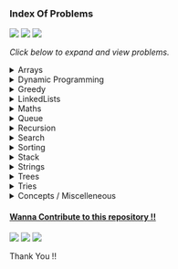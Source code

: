 ### Index Of Problems

<a href ="https://github.com/Jiganesh/High-On-DSA/blob/main/.dev/allProblemsSolved.md"><img src="https://img.shields.io/badge/Total Problems Solved- 148 -brightgreen?"></a> <img src="https://img.shields.io/badge/Licensed- MIT -blue?"> <img src="https://img.shields.io/badge/Problems Solved Today-1-orange?">


*Click below to expand  and view problems.*

<details>

<summary>Arrays</summary>

- https://leetcode.com/problems/two-sum/ ```Easy```
- https://leetcode.com/problems/two-sum-ii-input-array-is-sorted/ ```Easy```
- https://leetcode.com/problems/build-array-from-permutation/ ```Easy```
- https://leetcode.com/problems/concatenation-of-array/ ```Easy```
- https://leetcode.com/problems/running-sum-of-1d-array/ ```Easy```
- https://leetcode.com/problems/richest-customer-wealth/ ```Easy```
- https://leetcode.com/problems/shuffle-the-array/ ```Easy```
- https://leetcode.com/problems/number-of-good-pairs/ ```Easy```
- https://leetcode.com/problems/how-many-numbers-are-smaller-than-the-current-number/ ```Easy```
- https://leetcode.com/problems/create-target-array-in-the-given-order/ ```Easy```
- https://leetcode.com/problems/check-if-the-sentence-is-pangram/ ```Easy```
- https://leetcode.com/problems/count-items-matching-a-rule/ ```Easy```
- https://leetcode.com/problems/find-the-highest-altitude/ ```Easy```
- https://leetcode.com/problems/flipping-an-image/ ```Easy```
- https://leetcode.com/problems/find-first-palindromic-string-in-the-array/ ```Easy```
- https://leetcode.com/problems/matrix-diagonal-sum/ ```Easy```
- https://leetcode.com/problems/maximum-subarray/ ```Easy```
- https://leetcode.com/problems/kids-with-the-greatest-number-of-candies/ ```Easy```
- https://leetcode.com/problems/kids-with-the-greatest-number-of-candies/ ```Easy```
- https://leetcode.com/problems/transpose-matrix/ ```Easy```
- https://leetcode.com/problems/find-numbers-with-even-number-of-digits/ ```Easy```
- https://leetcode.com/problems/add-to-array-form-of-integer/ ```Easy```
- https://leetcode.com/problems/maximum-population-year/ ```Easy```
- https://leetcode.com/problems/find-n-unique-integers-sum-up-to-zero/ ```Easy```
- https://leetcode.com/problems/determine-whether-matrix-can-be-obtained-by-rotation/ ```Easy```
- https://leetcode.com/problems/cells-with-odd-values-in-a-matrix/ ```Easy```
- https://leetcode.com/problems/matrix-diagonal-sum/ ```Easy```
- https://leetcode.com/problems/plus-one/ ```Easy```
- https://leetcode.com/problems/lucky-numbers-in-a-matrix/ ```Easy```
- https://leetcode.com/problems/reshape-the-matrix/ ```Easy```
- https://leetcode.com/problems/remove-duplicates-from-sorted-array/ ```Easy```
- https://leetcode.com/problems/spiral-matrix/ ```Medium```
- https://leetcode.com/problems/spiral-matrix-ii/ ```Medium```
- https://leetcode.com/problems/spiral-matrix-iii/ ```Medium``` ```Recommended```
- https://leetcode.com/problems/set-matrix-zeroes/ ```Medium```
- https://leetcode.com/problems/product-of-array-except-self/ ```Medium```
- https://leetcode.com/problems/number-of-smooth-descent-periods-of-a-stock/ ```Medium```
- https://leetcode.com/problems/find-first-and-last-position-of-element-in-sorted-array/ ```Medium```
- https://leetcode.com/problems/jump-game/ ```Medium```
- https://leetcode.com/problems/rotate-array/ ```Medium```
- https://leetcode.com/problems/sort-colors/ ```Medium```
- https://leetcode.com/problems/house-robber/ ```Medium```
- https://leetcode.com/problems/check-if-every-row-and-column-contains-all-numbers/ ```Easy```
- https://leetcode.com/problems/minimum-swaps-to-group-all-1s-together-ii/ ```Medium```
- https://leetcode.com/problems/maximize-distance-to-closest-person/ ```Medium```
- https://leetcode.com/problems/find-all-lonely-numbers-in-the-array/  ```Medium```
- https://leetcode.com/problems/rearrange-array-elements-by-sign/ ```Medium```
- https://leetcode.com/problems/count-elements-with-strictly-smaller-and-greater-elements/ ```Easy```
- https://leetcode.com/problems/valid-mountain-array/ ```Easy```
- https://leetcode.com/problems/merge-sorted-array/ ```Easy```
- https://leetcode.com/problems/intersection-of-two-arrays-ii/ ```Easy```
- https://leetcode.com/problems/pascals-triangle/ ```Easy```
- https://leetcode.com/problems/permutations-ii/ ```Medium```
- https://leetcode.com/problems/all-divisions-with-the-highest-score-of-a-binary-array/ ```Medium```
- https://leetcode.com/problems/keep-multiplying-found-values-by-two/ ```Easy```
- https://leetcode.com/problems/partition-array-according-to-given-pivot/ ```Medium```
- https://leetcode.com/problems/contiguous-array/ ```Medium```
- https://leetcode.com/problems/median-of-two-sorted-arrays/ ```Hard```
- https://leetcode.com/problems/combination-sum/ ```Medium```
- https://leetcode.com/problems/majority-element/ ```Easy```

</details>


<details>
<summary>Dynamic Programming</summary>

- https://leetcode.com/problems/number-of-smooth-descent-periods-of-a-stock/ ```Medium```
- https://leetcode.com/problems/climbing-stairs/ ```Easy```
- https://leetcode.com/problems/best-time-to-buy-and-sell-stock/  ```Easy```


</details>


<details>
<summary>Greedy</summary>

- https://leetcode.com/problems/can-place-flowers/ ```Easy```
- https://leetcode.com/problems/minimum-number-of-arrows-to-burst-balloons/ ```Medium```
- https://leetcode.com/problems/non-overlapping-intervals/ ```Medium```
- https://leetcode.com/problems/merge-intervals/ ```Medium```
- https://leetcode.com/problems/remove-covered-intervals/ ```Medium```
- https://leetcode.com/problems/teemo-attacking/ ```Easy```
- https://leetcode.com/problems/gas-station/ ```Easy```


</details>


<details>
<summary>LinkedLists</summary>

- https://leetcode.com/problems/maximum-twin-sum-of-a-linked-list/ ```Medium```
- https://leetcode.com/problems/merge-k-sorted-lists/ ```Hard```
- https://leetcode.com/problems/merge-nodes-in-between-zeros/ ```Medium```
- https://leetcode.com/problems/swap-nodes-in-pairs/ ```Medium```

</details>



<details>
<summary>Maths</summary>

- https://leetcode.com/problems/add-digits/ ```Easy```
- https://leetcode.com/problems/find-numbers-with-even-number-of-digits/ ```Easy```
- https://leetcode.com/problems/smallest-integer-divisible-by-k/ ```Medium```
- https://leetcode.com/problems/minimum-moves-to-reach-target-score/ ```Medium``` ```Greedy```
- https://leetcode.com/problems/minimum-sum-of-four-digit-number-after-splitting-digits/ ```Easy```
- https://leetcode.com/problems/find-three-consecutive-integers-that-sum-to-a-given-number/ ```Medium```
- https://leetcode.com/problems/count-integers-with-even-digit-sum/ ```Easy```


</details>

<details>
<summary>Queue</summary>

- https://leetcode.com/problems/implement-queue-using-stacks/ ```Easy```
- https://leetcode.com/problems/time-needed-to-buy-tickets/ ```Easy```
- [https://www.codingninjas.com/reverse-first-k-elements-of-queue](https://www.codingninjas.com/codestudio/guided-paths/data-structures-algorithms/content/118523/offering/1380947?leftPanelTab=0) ```Easy```
- https://leetcode.com/problems/design-circular-queue/ ```Medium```
- https://leetcode.com/problems/find-the-winner-of-the-circular-game/ ```Medium```
- https://leetcode.com/problems/design-front-middle-back-queue/ ```Medium```
- https://leetcode.com/problems/product-of-the-last-k-numbers/ ```Medium```
</details>

<details>
<summary>Recursion</summary>

- https://leetcode.com/problems/number-of-steps-to-reduce-a-number-to-zero/ ```Easy```
- https://www.geeksforgeeks.org/sum-triangle-from-array/ ```Easy``` ```GFG```

</details>


<details>
<summary>Search</summary>

- https://leetcode.com/problems/binary-search/ ```Very Easy```
- https://leetcode.com/problems/richest-customer-wealth/ ```Very Easy```
- https://leetcode.com/problems/sqrtx/ ```Very Easy```
- https://leetcode.com/problems/first-bad-version/ ```Very Easy```
- https://leetcode.com/problems/valid-perfect-square/ ```Very Easy```
- https://leetcode.com/problems/guess-number-higher-or-lower/ ```Very Easy```
- https://leetcode.com/problems/find-smallest-letter-greater-than-target/ ```Easy```
- https://leetcode.com/problems/peak-index-in-a-mountain-array/ ```Easy```
- https://leetcode.com/problems/find-peak-element/ ```Easy```
- https://leetcode.com/problems/arranging-coins/ ```Easy```
- https://leetcode.com/problems/check-if-n-and-its-double-exist/ ```Easy```
- https://leetcode.com/problems/fair-candy-swap/ ```Easy```
- https://leetcode.com/problems/kth-missing-positive-number/ ```Easy```
- https://leetcode.com/problems/intersection-of-two-arrays/ ```Easy```
- https://leetcode.com/problems/intersection-of-two-arrays-ii/ ```Easy```
- https://leetcode.com/problems/special-array-with-x-elements-greater-than-or-equal-x/ ```Easy```
- https://leetcode.com/problems/search-insert-position/ ```Easy```
- https://leetcode.com/problems/count-negative-numbers-in-a-sorted-matrix/ ```Easy```
- https://www.geeksforgeeks.org/find-rotation-count-rotated-sorted-array/ ```Easy```
- https://leetcode.com/problems/find-first-and-last-position-of-element-in-sorted-array/ ```Easy```
- https://leetcode.com/problems/find-minimum-in-rotated-sorted-array/ ```Medium```
- https://leetcode.com/problems/find-right-interval/ ```Medium```
- https://leetcode.com/problems/find-peak-element/ ```Medium```
- https://leetcode.com/problems/find-peak-element/ ```Medium```
- https://leetcode.com/problems/reach-a-number/ ```Medium```
- https://leetcode.com/problems/search-a-2d-matrix/ ```Medium```
- https://leetcode.com/problems/search-a-2d-matrix-ii/ ```Medium```
- https://leetcode.com/problems/search-in-rotated-sorted-array/ ```Medium```
- https://leetcode.com/problems/search-in-rotated-sorted-array-ii/ ```Medium```
- https://leetcode.com/problems/single-element-in-a-sorted-array/ ```Medium```
- https://leetcode.com/problems/find-in-mountain-array/ ```Hard```
- https://leetcode.com/problems/koko-eating-bananas/  ```Medium```

</details>

<details>
<summary>Sorting</summary>

- BubbleSort
- CycleSort
    - https://leetcode.com/problems/missing-number/ ```Easy```
    - https://leetcode.com/problems/set-mismatch/ ```Easy```
    - https://leetcode.com/problems/find-all-numbers-disappeared-in-an-array/ ```Easy```
    - https://leetcode.com/problems/find-the-duplicate-number/ ```Medium```
    - https://leetcode.com/problems/find-all-duplicates-in-an-array/ ```Medium```

- InsertionSort
- SelectionSort
</details>

<details>
<summary>Stack</summary>

- https://leetcode.com/problems/min-stack/ ```Easy```
- https://leetcode.com/problems/backspace-string-compare/ ```Easy```
- https://leetcode.com/problems/implement-stack-using-queues/ ```Easy```
- https://leetcode.com/problems/valid-parentheses/ ```Easy```
- https://leetcode.com/problems/next-greater-element-i/ ```Easy```
- https://www.interviewbit.com/problems/nearest-smaller-element/# ```Easy```
- https://practice.geeksforgeeks.org/problems/sort-a-stack/1 ```Easy```
- https://leetcode.com/problems/largest-rectangle-in-histogram/ ```Hard``` ```Recommended```
- https://leetcode.com/problems/minimum-add-to-make-parentheses-valid/ ```Medium```
- https://leetcode.com/problems/maximal-rectangle/ ```Hard```
- https://leetcode.com/problems/remove-k-digits/ ```Medium``` ```Recommended```
</details>



<details>
<summary>Strings</summary>

- https://leetcode.com/problems/find-first-palindromic-string-in-the-array/ ```Easy```
- https://leetcode.com/problems/capitalize-the-title/ ```Easy```
- https://leetcode.com/problems/adding-spaces-to-a-string/ ```Medium```
- https://leetcode.com/problems/longest-palindrome-by-concatenating-two-letter-words/ ```Medium```
- https://leetcode.com/problems/robot-bounded-in-circle/ ```Medium``` ```Recommended```
- https://leetcode.com/problems/string-to-integer-atoi/ ```Medium``` ```Recommended```
- https://leetcode.com/problems/divide-a-string-into-groups-of-size-k/ ```Easy```
- https://leetcode.com/problems/word-pattern/ ```Easy```
- https://leetcode.com/problems/detect-capital/ ```Easy```
- https://leetcode.com/problems/find-substring-with-given-hash-value/ ```Medium``` ```Recommended```
- https://leetcode.com/problems/find-all-anagrams-in-a-string/ ```Medium```
- https://leetcode.com/problems/find-the-difference/ ```Easy```
- https://leetcode.com/problems/permutation-in-string/ ```Medium```


</details>

<details>
<summary>Trees</summary>

- https://leetcode.com/problems/insert-into-a-binary-search-tree/ ```Medium```
- https://leetcode.com/problems/all-elements-in-two-binary-search-trees/ ```Medium```

</details>


<details>
<summary>Tries</summary>

- https://leetcode.com/problems/design-add-and-search-words-data-structure/ ```Medium```

</details>



<details>
<summary>Concepts / Miscelleneous </summary>

- recursion
    - Print Number from 1 to N && from N to 1 && from 1 to N and N to 1 in same
    - Sum and Product ```Factorial``` of Number from 1 To N
    - Sum and Product of Digits in a  Number
    - Reverse A Number
    - Maximize The Number By Swapping Adjacent Two Digits ```Not Yet Solved```

- dynamic Programming
    - Print possible Sum for Target using given number as many times possible

- binarySearch
    - Order Agnostic Binary Search ```Binary Search```
    - Search in Infinite Array ```Binary Search```
    - Find Binary Search Ceiling Value ```Binary Search```
    - Find Binary Search Floor Value```Binary Search```
    - Find Pivot in Rotated Sorted Array ```Binary Search```
    - Find Pivot in Rotated Sorted Element with Duplicates  ```Binary Search```
    - Rotation Count for Rotated Array ```Binary Search```
    - Search in Sorted Row and Column Wise Matrix ```Binary Search```
    - Search a Matrix sorted Row and Column wise ```Binary Search , Matrix```
    - Search a Sorted Matrix ```Binary Search , Matrix```

- overflow & underflow
    - String to Integer - Handling Integer Overflow and Underflow 
     
</details>

<a href= "https://github.com/Jiganesh/High-On-DSA/blob/main/CONTRIBUTING.md" title ="Click Me !!"><h4> Wanna Contribute to this repository !! </h4></a>

<a href = "https://github.com/Jiganesh/High-On-DSA/blob/main/.dev/resourcesWorthReading.md" title ="Click Me!"><img src="https://img.shields.io/badge/-Resources%20Worth%20Reading-blueviolet"></a> <a href ="https://github.com/Jiganesh/High-On-DSA/blob/main/.dev/allProblemsSolved.md"><img src="https://img.shields.io/badge/Sorted%20Index%20of%20Problems-red?style=flat"></a> <a href ="https://github.com/xizhengszhang/Leetcode_company_frequency" target = "_blank"><img src="https://img.shields.io/badge/Company Specific Questions-496076?style=flat"></a>


Thank You !! 


